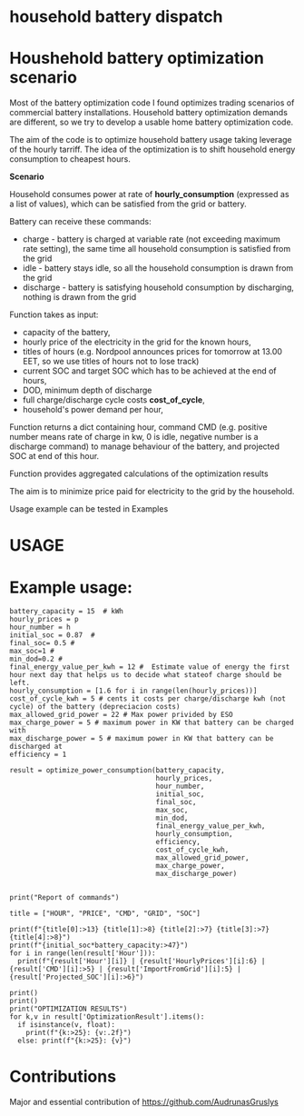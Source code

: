 # household battery dispatch

# Houshehold battery optimization scenario 

Most of the battery optimization code I found optimizes trading scenarios of commercial battery installations. Household battery optimization demands are different, so we try to develop a usable home battery optimization code.

The aim of the code is to optimize household battery usage taking leverage of the hourly tarriff. The idea of the optimization is to shift household energy consumption to cheapest hours.

**Scenario**

Household consumes power at rate of **hourly_consumption** (expressed as a list of values), which can be satisfied from the grid or battery.

Battery can receive these commands:
- charge - battery is charged at variable rate (not exceeding maximum rate setting), the same time all household consumption is satisfied from the grid
- idle - battery stays idle, so all the household consumption is drawn from the grid 
- discharge - battery is satisfying household consumption by discharging, nothing is drawn from the grid 

Function takes as input:
- capacity of the battery,
- hourly price of the electricity in the grid for the known hours,
- titles of hours (e.g. Nordpool announces prices for tomorrow at 13.00 EET, so we use titles of hours not to lose track)
- current SOC and target SOC which has to be achieved at the end of hours,
- DOD, minimum depth of discharge
- full charge/discharge cycle costs **cost_of_cycle**,
- household's power demand per hour, 

Function returns a dict containing hour, command CMD (e.g. positive number means rate of charge in kw, 0 is idle, negative number is a discharge command) to manage behaviour of the battery, and projected SOC at end of this hour. 

Function provides aggregated calculations of the optimization results

The aim is to minimize price paid for electricity to the grid by the household. 

Usage example can be tested in Examples

# USAGE

# Example usage:
```
battery_capacity = 15  # kWh
hourly_prices = p
hour_number = h
initial_soc = 0.87  # 
final_soc= 0.5 # 
max_soc=1 # 
min_dod=0.2 # 
final_energy_value_per_kwh = 12 #  Estimate value of energy the first hour next day that helps us to decide what stateof charge should be left.
hourly_consumption = [1.6 for i in range(len(hourly_prices))]
cost_of_cycle_kwh = 5 # cents it costs per charge/discharge kwh (not cycle) of the battery (depreciacion costs)
max_allowed_grid_power = 22 # Max power privided by ESO
max_charge_power = 5 # maximum power in KW that battery can be charged with
max_discharge_power = 5 # maximum power in KW that battery can be discharged at
efficiency = 1

result = optimize_power_consumption(battery_capacity,
                                    hourly_prices,
                                    hour_number,
                                    initial_soc,
                                    final_soc,
                                    max_soc,
                                    min_dod,
                                    final_energy_value_per_kwh,
                                    hourly_consumption,
                                    efficiency,
                                    cost_of_cycle_kwh,
                                    max_allowed_grid_power,
                                    max_charge_power,
                                    max_discharge_power)


print("Report of commands")

title = ["HOUR", "PRICE", "CMD", "GRID", "SOC"]

print(f"{title[0]:>13} {title[1]:>8} {title[2]:>7} {title[3]:>7} {title[4]:>8}")
print(f"{initial_soc*battery_capacity:>47}")
for i in range(len(result['Hour'])):
  print(f"{result['Hour'][i]} | {result['HourlyPrices'][i]:6} | {result['CMD'][i]:>5} | {result['ImportFromGrid'][i]:5} | {result['Projected_SOC'][i]:>6}")

print()
print()
print("OPTIMIZATION RESULTS")
for k,v in result['OptimizationResult'].items():
  if isinstance(v, float):
    print(f"{k:>25}: {v:.2f}")
  else: print(f"{k:>25}: {v}")
```

# Contributions

Major and essential contribution of https://github.com/AudrunasGruslys
